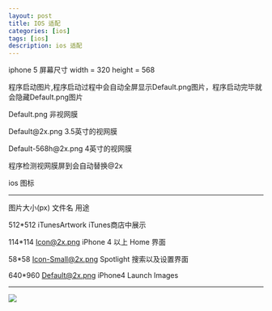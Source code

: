 ```yaml
---
layout: post
title: IOS 适配
categories: [ios]
tags: [ios]
description: ios 适配
---
```


iphone 5 屏幕尺寸 width = 320 height = 568

<p>程序启动图片,程序启动过程中会自动全屏显示Default.png图片，程序启动完毕就会隐藏Default.png图片 </p>
<p>Default.png 非视网膜</p>
<p>Default@2x.png 3.5英寸的视网膜</p>
<p>Default-568h@2x.png 4英寸的视网膜</p>
<p>程序检测视网膜屏到会自动替换@2x</p>


ios 图标

--------------------------------------------------------------------------------------------

图片大小(px)        文件名                                   用途

512*512            iTunesArtwork                     iTunes商店中展示

114*114            Icon@2x.png                       iPhone 4 以上  Home 界面

58*58              Icon-Small@2x.png                 Spotlight 搜索以及设置界面

640*960            Default@2x.png                    iPhone4 Launch Images 


--------------------------------------------------------------------------------------------

 <img src="{{ site.BASE_PATH }}/assets/ico/ios-device-px.png" class="img-rounded author-image" />


